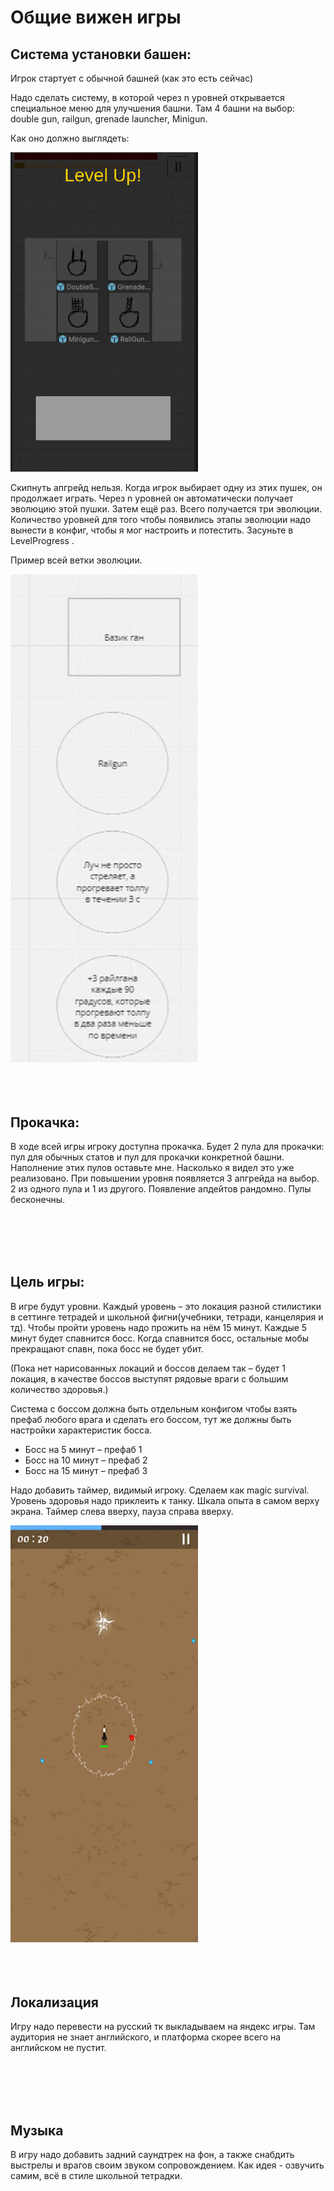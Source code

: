 # Общие вижен игры

## Система установки башен:

Игрок стартует с обычной башней (как это есть сейчас)

Надо сделать систему, в которой через n уровней открывается специальное меню для улучшения башни. Там 4 башни на выбор: double gun, railgun, grenade launcher, Minigun. 

Как оно должно выглядеть: 

<img src="image.png" alt="image" style="width:300px;height:auto;">

Скипнуть апгрейд нельзя. Когда игрок выбирает одну из этих пушек, он продолжает играть. Через n уровней он автоматически получает эволюцию этой пушки. Затем ещё раз. Всего получается три эволюции. Количество уровней для того чтобы появились этапы эволюции надо вынести в конфиг, чтобы я мог настроить и потестить. Засуньте в LevelProgress .
 
Пример всей ветки эволюции.

<img src="image-1.png" alt="image" style="width:300px;height:auto;">


<br>
<br>
<br>
<br>


## Прокачка:

В ходе всей игры игроку доступна прокачка. Будет 2 пула для прокачки: пул для обычных статов и пул для прокачки конкретной башни. Наполнение этих пулов оставьте мне. Насколько я видел это уже реализовано. При повышении уровня появляется 3 апгрейда на выбор. 2 из одного пула и 1 из другого. Появление апдейтов рандомно. Пулы бесконечны.

<br>
<br>
<br>
<br>

## Цель игры:

В игре будут уровни. Каждый уровень – это локация разной стилистики в сеттинге тетрадей и школьной фигни(учебники, тетради, канцелярия и тд). Чтобы пройти уровень надо прожить на нём 15 минут. Каждые 5 минут будет спавнится босс. Когда спавнится босс, остальные мобы прекращают спавн, пока босс не будет убит. 

(Пока нет нарисованных локаций и боссов делаем так – будет 1 локация, в качестве боссов выступят рядовые враги с большим количество здоровья.)

Система с боссом должна быть отдельным конфигом чтобы взять префаб любого врага и сделать его боссом, тут же должны быть настройки характеристик босса.

- Босс на 5 минут – префаб 1 
- Босс на 10 минут – префаб 2 
- Босс на 15 минут – префаб 3 

Надо добавить таймер, видимый игроку. Сделаем как magic survival. Уровень здоровья надо приклеить к танку. Шкала опыта в самом верху экрана. Таймер слева вверху, пауза справа вверху.
 
<img src="image-2.png" alt="image" style="width:300px;height:auto;">

<br>
<br>
<br>
<br>

## Локализация

Игру надо перевести на русский тк выкладываем на яндекс игры. Там аудитория не знает английского, и платформа скорее всего на английском не пустит.

<br>
<br>
<br>
<br>

## Музыка

В игру надо добавить задний саундтрек на фон, а также снабдить выстрелы и врагов своим звуком сопровождением. Как идея - озвучить самим, всё в стиле школьной тетрадки.
